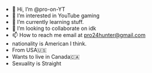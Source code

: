 - 👋 Hi, I’m @pro-on-YT
- 👀 I’m interested in YouTube gaming
- 🌱 I’m currently learning stuff.
- 💞️ I’m looking to collaborate on idk
- 📫 How to reach me email at pro24hunter@gmail.com 
- nationality is American I think.
- From USA🇺🇸
- Wants to live in Canada🇨🇦
- Sexuality is Straight
<!---
pro-on-YT/pro-on-YT is a ✨ special ✨ repository because its `README.md` (this file) appears on your GitHub profile.
You can click the Preview link to take a look at your changes.
--->
